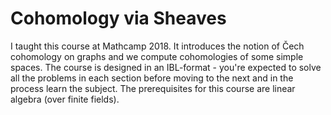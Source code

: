 # Cohomology via Sheaves

I taught this course at Mathcamp 2018.
It introduces the notion of Čech cohomology on graphs and we compute cohomologies of some simple spaces.
The course is designed in an IBL-format - you're expected to solve all the problems in each section before moving to the next and in the process learn the subject.
The prerequisites for this course are linear algebra (over finite fields).
